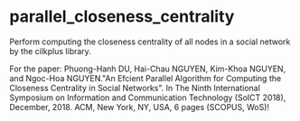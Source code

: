 # parallel_closeness_centrality
Perform computing the closeness centrality of all nodes in a social network by the cilkplus library.

For the paper: Phuong-Hanh DU, Hai-Chau NGUYEN, Kim-Khoa NGUYEN, and Ngoc-Hoa NGUYEN."An Efcient Parallel Algorithm for Computing the Closeness Centrality in Social Networks". In The Ninth International Symposium on Information and Communication Technology (SoICT 2018), December, 2018. ACM, New York, NY, USA, 6 pages (SCOPUS, WoS)!

